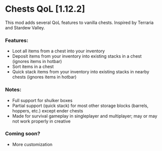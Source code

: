 # Chests QoL [1.12.2]

This mod adds several QoL features to vanilla chests. Inspired by Terraria and Stardew Valley.

### Features:
* Loot all items from a chest into your inventory
* Deposit items from your inventory into existing stacks in a chest (ignores items in hotbar)
* Sort items in a chest
* Quick stack items from your inventory into existing stacks in nearby chests (ignores items in hotbar)

### Notes:
* Full support for shulker boxes
* Partial support (quick stack) for most other storage blocks (barrels, hoppers, etc.) except ender chests
* Made for survival gameplay in singleplayer and multiplayer; may or may not work properly in creative

### Coming soon?
* More customization